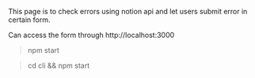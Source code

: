 This page is to check errors using notion api and let users submit error in certain form.

Can access the form through http://localhost:3000

> npm start

> cd cli && npm start

